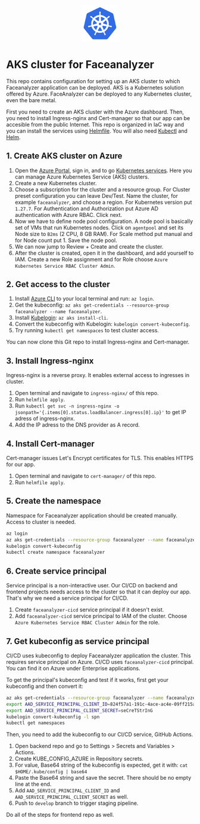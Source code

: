<p align="center">
    <img src="https://github.com/cncf/artwork/blob/main/projects/kubernetes/icon/color/kubernetes-icon-color.png" width="20%">
</p>

# AKS cluster for Faceanalyzer

This repo contains configuration for setting up an AKS cluster to which Faceanalyzer application can be deployed. AKS is a Kubernetes solution offered by Azure. FaceAnalyzer can be deployed to any Kubernetes cluster, even the bare metal.

First you need to create an AKS cluster with the Azure dashboard. Then, you need to install Ingress-nginx and Cert-manager so that our app can be accesible from the public Internet. This repo is organized in IaC way and you can install the services using [Helmfile](https://github.com/helmfile/helmfile). You will also need [Kubectl](https://kubernetes.io/docs/tasks/tools/) and [Helm](https://helm.sh/docs/intro/install/).

## 1. Create AKS cluster on Azure

1. Open the [Azure Portal](https://azure.microsoft.com/en-us/get-started/azure-portal), sign in, and to go [Kubernetes services](https://portal.azure.com/#view/HubsExtension/BrowseResource/resourceType/Microsoft.ContainerService%2FmanagedClusters). Here you can manage Azure Kubernetes Service (AKS) clusters.
2. Create a new Kubernetes cluster.
3. Choose a subscription for the cluster and a resource group. For Cluster preset configuration you can leave Dev/Test. Name the cluster, for example `faceanalyzer`, and choose a region. For Kubernetes version put `1.27.7`. For Authentication and Authorization put Azure AD authentication with Azure RBAC. Click next.
4. Now we have to define node pool configuration. A node pool is basically set of VMs that run Kubernetes nodes. Click on `agentpool` and set its Node size to `B2ms` (2 CPU, 8 GB RAM). For Scale method put manual and for Node count put 1. Save the node pool.
5. We can now jump to Review + Create and create the cluster.
6. After the cluster is created, open it in the dashboard, and add yourself to IAM. Create a new Role assignment and for Role choose `Azure Kubernetes Service RBAC Cluster Admin`.

## 2. Get access to the cluster

1. Install [Azure CLI](https://learn.microsoft.com/en-us/cli/azure/install-azure-cli) to your local terminal and run: `az login`.
1. Get the kubeconfig: `az aks get-credentials --resource-group faceanalyzer --name faceanalyzer`.
2. Install [Kubelogin](https://github.com/Azure/kubelogin): `az aks install-cli`.
2. Convert the kubeconfig with Kubelogin: `kubelogin convert-kubeconfig`.
2. Try running `kubectl get namespaces` to test cluster access.

You can now clone this Git repo to install Ingress-nginx and Cert-manager.

## 3. Install Ingress-nginx

Ingress-nginx is a reverse proxy. It enables external access to ingresses in cluster.

1. Open terminal and navigate to `ingress-nginx/` of this repo.
2. Run `helmfile apply`.
3. Run `kubectl get svc -n ingress-nginx -o jsonpath='{.items[0].status.loadBalancer.ingress[0].ip}'` to get IP adress of ingress-nginx.
4. Add the IP adress to the DNS provider as A record.

## 4. Install Cert-manager

Cert-manager issues Let's Encrypt certificates for TLS. This enables HTTPS for our app.

1. Open terminal and navigate to `cert-manager/` of this repo.
2. Run `helmfile apply`.

## 5. Create the namespace

Namespace for Faceanalyzer application should be created manually. Access to cluster is needed.

```bash
az login
az aks get-credentials --resource-group faceanalyzer --name faceanalyzer
kubelogin convert-kubeconfig
kubectl create namespace faceanalyzer
```

## 6. Create service principal

Service principal is a non-interactive user. Our CI/CD on backend and frontend projects needs access to the cluster so that it can deploy our app. That's why we need a service principal for CI/CD.

1. Create `faceanalyzer-cicd` service principal if it doesn't exist.
4. Add `faceanalyzer-cicd` service principal to IAM of the cluster. Choose `Azure Kubernetes Service RBAC Cluster Admin` for the role.

## 7. Get kubeconfig as service principal

CI/CD uses kubeconfig to deploy Faceanalyzer application the cluster. This requires service principal on Azure. CI/CD uses `faceanalyzer-cicd` principal. You can find it on Azure under Enterprise applications.

To get the principal's kubeconfig and test if it works, first get your kubeconfig and then convert it:

```bash
az aks get-credentials --resource-group faceanalyzer --name faceanalyzer
export AAD_SERVICE_PRINCIPAL_CLIENT_ID=824f57a1-191c-4ace-ac4e-09ff215a7cfe
export AAD_SERVICE_PRINCIPAL_CLIENT_SECRET=seCreTStrInG
kubelogin convert-kubeconfig -l spn
kubectl get namespaces
```

Then, you need to add the kubeconfig to our CI/CD service, GitHub Actions.

1. Open backend repo and go to Settings > Secrets and Variables > Actions.
2. Create KUBE_CONFIG_AZURE in Repository secrets.
3. For value, Base64 string of the kubeconfig is expected, get it with: `cat $HOME/.kube/config | base64`
4. Paste the Base64 string and save the secret. There should be no empty line at the end.
5. Add `AAD_SERVICE_PRINCIPAL_CLIENT_ID` and `AAD_SERVICE_PRINCIPAL_CLIENT_SECRET` as well.
6. Push to `develop` branch to trigger staging pipeline.

Do all of the steps for frontend repo as well.
